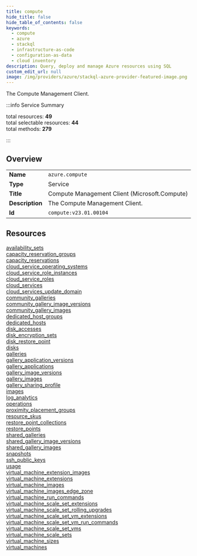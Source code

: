 ```yaml
---
title: compute
hide_title: false
hide_table_of_contents: false
keywords:
  - compute
  - azure
  - stackql
  - infrastructure-as-code
  - configuration-as-data
  - cloud inventory
description: Query, deploy and manage Azure resources using SQL
custom_edit_url: null
image: /img/providers/azure/stackql-azure-provider-featured-image.png
---
```

The Compute Management Client.  
    
:::info Service Summary

<div class="row">
<div class="providerDocColumn">
<span>total resources:&nbsp;<b>49</b></span><br />
<span>total selectable resources:&nbsp;<b>44</b></span><br />
<span>total methods:&nbsp;<b>279</b></span><br />
</div>
</div>

:::

## Overview
<table><tbody>
<tr><td><b>Name</b></td><td><code>azure.compute</code></td></tr>
<tr><td><b>Type</b></td><td>Service</td></tr>
<tr><td><b>Title</b></td><td>Compute Management Client (Microsoft.Compute)</td></tr>
<tr><td><b>Description</b></td><td>The Compute Management Client.</td></tr>
<tr><td><b>Id</b></td><td><code>compute:v23.01.00104</code></td></tr>
</tbody></table>

## Resources
<div class="row">
<div class="providerDocColumn">
<a href="/providers/azure/compute/availability_sets/">availability_sets</a><br />
<a href="/providers/azure/compute/capacity_reservation_groups/">capacity_reservation_groups</a><br />
<a href="/providers/azure/compute/capacity_reservations/">capacity_reservations</a><br />
<a href="/providers/azure/compute/cloud_service_operating_systems/">cloud_service_operating_systems</a><br />
<a href="/providers/azure/compute/cloud_service_role_instances/">cloud_service_role_instances</a><br />
<a href="/providers/azure/compute/cloud_service_roles/">cloud_service_roles</a><br />
<a href="/providers/azure/compute/cloud_services/">cloud_services</a><br />
<a href="/providers/azure/compute/cloud_services_update_domain/">cloud_services_update_domain</a><br />
<a href="/providers/azure/compute/community_galleries/">community_galleries</a><br />
<a href="/providers/azure/compute/community_gallery_image_versions/">community_gallery_image_versions</a><br />
<a href="/providers/azure/compute/community_gallery_images/">community_gallery_images</a><br />
<a href="/providers/azure/compute/dedicated_host_groups/">dedicated_host_groups</a><br />
<a href="/providers/azure/compute/dedicated_hosts/">dedicated_hosts</a><br />
<a href="/providers/azure/compute/disk_accesses/">disk_accesses</a><br />
<a href="/providers/azure/compute/disk_encryption_sets/">disk_encryption_sets</a><br />
<a href="/providers/azure/compute/disk_restore_point/">disk_restore_point</a><br />
<a href="/providers/azure/compute/disks/">disks</a><br />
<a href="/providers/azure/compute/galleries/">galleries</a><br />
<a href="/providers/azure/compute/gallery_application_versions/">gallery_application_versions</a><br />
<a href="/providers/azure/compute/gallery_applications/">gallery_applications</a><br />
<a href="/providers/azure/compute/gallery_image_versions/">gallery_image_versions</a><br />
<a href="/providers/azure/compute/gallery_images/">gallery_images</a><br />
<a href="/providers/azure/compute/gallery_sharing_profile/">gallery_sharing_profile</a><br />
<a href="/providers/azure/compute/images/">images</a><br />
<a href="/providers/azure/compute/log_analytics/">log_analytics</a><br />
</div>
<div class="providerDocColumn">
<a href="/providers/azure/compute/operations/">operations</a><br />
<a href="/providers/azure/compute/proximity_placement_groups/">proximity_placement_groups</a><br />
<a href="/providers/azure/compute/resource_skus/">resource_skus</a><br />
<a href="/providers/azure/compute/restore_point_collections/">restore_point_collections</a><br />
<a href="/providers/azure/compute/restore_points/">restore_points</a><br />
<a href="/providers/azure/compute/shared_galleries/">shared_galleries</a><br />
<a href="/providers/azure/compute/shared_gallery_image_versions/">shared_gallery_image_versions</a><br />
<a href="/providers/azure/compute/shared_gallery_images/">shared_gallery_images</a><br />
<a href="/providers/azure/compute/snapshots/">snapshots</a><br />
<a href="/providers/azure/compute/ssh_public_keys/">ssh_public_keys</a><br />
<a href="/providers/azure/compute/usage/">usage</a><br />
<a href="/providers/azure/compute/virtual_machine_extension_images/">virtual_machine_extension_images</a><br />
<a href="/providers/azure/compute/virtual_machine_extensions/">virtual_machine_extensions</a><br />
<a href="/providers/azure/compute/virtual_machine_images/">virtual_machine_images</a><br />
<a href="/providers/azure/compute/virtual_machine_images_edge_zone/">virtual_machine_images_edge_zone</a><br />
<a href="/providers/azure/compute/virtual_machine_run_commands/">virtual_machine_run_commands</a><br />
<a href="/providers/azure/compute/virtual_machine_scale_set_extensions/">virtual_machine_scale_set_extensions</a><br />
<a href="/providers/azure/compute/virtual_machine_scale_set_rolling_upgrades/">virtual_machine_scale_set_rolling_upgrades</a><br />
<a href="/providers/azure/compute/virtual_machine_scale_set_vm_extensions/">virtual_machine_scale_set_vm_extensions</a><br />
<a href="/providers/azure/compute/virtual_machine_scale_set_vm_run_commands/">virtual_machine_scale_set_vm_run_commands</a><br />
<a href="/providers/azure/compute/virtual_machine_scale_set_vms/">virtual_machine_scale_set_vms</a><br />
<a href="/providers/azure/compute/virtual_machine_scale_sets/">virtual_machine_scale_sets</a><br />
<a href="/providers/azure/compute/virtual_machine_sizes/">virtual_machine_sizes</a><br />
<a href="/providers/azure/compute/virtual_machines/">virtual_machines</a><br />
</div>
</div>
